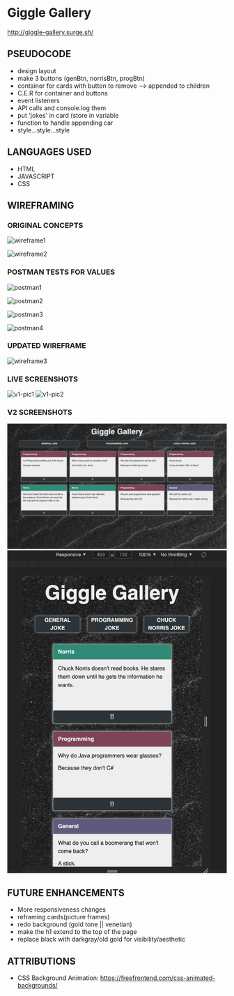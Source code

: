 # Giggle Gallery
http://giggle-gallery.surge.sh/


## PSEUDOCODE

- design layout
- make 3 buttons (genBtn, norrisBtn, progBtn)
- container for cards with button to remove --> appended to children
- C.E.R for container and buttons
- event listeners
- API calls and console.log them
- put 'jokes' in card (store in variable
- function to handle appending car
- style...style...style

## LANGUAGES USED 
- HTML
- JAVASCRIPT
- CSS


## WIREFRAMING

### ORIGINAL CONCEPTS
![wireframe1](css/455B875A-3F11-4F9E-94CA-392505011127_1_105_c.jpeg)

![wireframe2](css/90F40AF5-D120-450A-B40B-F99403820800_1_105_c.jpeg)

### POSTMAN TESTS FOR VALUES
![postman1](css/Screen%20Shot%202020-11-16%20at%203.37.09%20PM.png)

![postman2](css/Screen%20Shot%202020-11-16%20at%203.37.24%20PM.png)

![postman3](css/Screen%20Shot%202020-11-16%20at%203.37.50%20PM.png)

![postman4](css/Screen%20Shot%202020-11-16%20at%203.37.59%20PM.png)

### UPDATED WIREFRAME
![wireframe3](css/Giggle%20Gallery.png)

### LIVE SCREENSHOTS
![v1-pic1](css/Live%20build%201.png)
![v1-pic2](css/Live%20build%202.png)

### V2 SCREENSHOTS
![v2-pic1](css/v2-pic1.png)
![v2-pic2](css/v2-pic2.png)



## FUTURE ENHANCEMENTS

- More responsiveness changes
- reframing cards(picture frames)
- redo background (gold tone || venetian)
- make the h1 extend to the top of the page
- replace black with darkgray/old gold for visibility/aesthetic


## ATTRIBUTIONS

- CSS Background Animation: https://freefrontend.com/css-animated-backgrounds/
